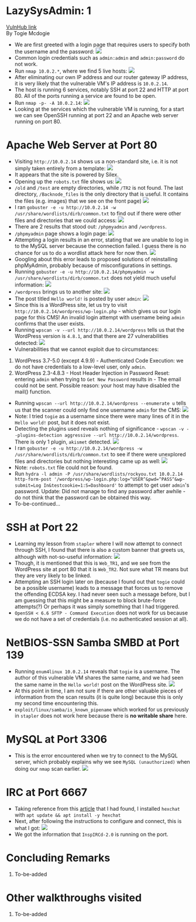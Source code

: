 # LazySysAdmin: 1
[VulnHub link](https://www.vulnhub.com/entry/lazysysadmin-1,205/)  
By Togie Mcdogie

* We are first greeted with a login page that requires users to specify both the username and the password:
![](/screenshots/lazysysadmin/loginInitial.jpg)
* Common login credentials such as `admin:admin` and `admin:password` do not work.
* Run `nmap 10.0.2.*`, where we find 5 live hosts:
![](/screenshots/lazysysadmin/nmapScan.jpg)
* After eliminating our own IP address and our router gateway IP address, it is very likely that the vulnerable VM's IP address is `10.0.2.14`.
* The host is running 6 services, notably SSH at port 22 and HTTP at port 80. All of the ports running a service are found to be open.
* Run `nmap -p- -A 10.0.2.14`:
![](/screenshots/lazysysadmin/hostFullScan.jpg)
* Looking at the services which the vulnerable VM is running, for a start we can see OpenSSH running at port 22 and an Apache web server running on port 80.

# Apache Web Server at Port 80
* Visiting `http://10.0.2.14` shows us a non-standard site, i.e. it is not simply taken entirely from a template:
![](/screenshots/lazysysadmin/siteWebServer.jpg)
* It appears that the site is powered by Silex.
* Opening up the `robots.txt` file shows us:
![](/screenshots/lazysysadmin/robotsTxt.jpg)
* `/old` and `/test` are empty directories, while `/TR2` is not found. The last directory, `/Backnode_files` is the only directory that is useful. It contains the files (e.g. images) that we see on the front page)
![](/screenshots/lazysysadmin/backnodeFilesDirectory.jpg)
* I ran `gobuster -e -u http://10.0.2.14 -w /usr/share/wordlists/dirb/common.txt` to find out if there were other files and directories that we could access:
![](/screenshots/lazysysadmin/gobusterResults.jpg)
* There are 2 results that stood out: `/phpmyadmin` and `/wordpress`.
* `/phpmyadmin` page shows a login page:
![](/screenshots/lazysysadmin/phpMyAdminPage.jpg)
* Attempting a login results in an error, stating that we are unable to log in to the MySQL server because the connection failed. I guess there is no chance for us to do a wordlist attack here for now then.
![](/screenshots/lazysysadmin/phpMyAdminPageAttemptedLogin.jpg)
* Googling about this error leads to proposed solutions of reinstalling phpMyAdmin, probably because of misconfigurations in settings.
* Running `gobuster -e -u http://10.0.2.14/phpmyadmin -w /usr/share/wordlists/dirb/common.txt` does not yield much useful information:
![](/screenshots/lazysysadmin/gobusterPhpMyAdmin.jpg)
* `/wordpress` brings us to another site:
![](/screenshots/lazysysadmin/wordpressTR2.jpg)
* The post titled `Hello world!` is posted by user `admin`:
![](/screenshots/lazysysadmin/wordPressTR2Post.jpg)
* Since this is a WordPress site, let us try to visit `http://10.0.2.14/wordpress/wp-login.php` - which gives us our login page for this CMS! An invalid login attempt with username being `admin` confirms that the user exists.
* Running `wpscan -v --url http://10.0.2.14/wordpress` tells us that the WordPress version is `4.8.1`, and that there are 27 vulnerabilities detected:
![](/screenshots/lazysysadmin/wpscan.jpg)
* Vulnerabilities that we cannot exploit due to circumstances:
1. WordPress 3.7-5.0 (except 4.9.9) - Authenticated Code Execution: we do not have credentials to a low-level user, only `admin`.
2. WordPress 2.3-4.8.3 - Host Header Injection in Password Reset: entering `admin` when trying to `Get New Password` results in - The email could not be sent. Possible reason: your host may have disabled the mail() function.
* Running `wpscan --url http://10.0.2.14/wordpress --enumerate u` tells us that the scanner could only find one username `admin` for the CMS:
![](/screenshots/lazysysadmin/wpscanEnumUsers.jpg)
* Note: I tried `togie` as a username since there were many lines of it in the `Hello world!` post, but it does not exist.
* Detecting the plugins used reveals nothing of significance - `wpscan -v --plugins-detection aggressive --url http://10.0.2.14/wordpress`. There is only 1 plugin, `akismet` detected.
![](/screenshots/lazysysadmin/wpscanEnumPlugins.jpg)
* I ran `gobuster -e -u http://10.0.2.14/wordpress -w /usr/share/wordlists/dirb/common.txt` to see if there were unexplored files and directories but nothing interesting came up as well:
![](/screenshots/lazysysadmin/gobusterResultsWordPress.jpg)
* Note: `robots.txt` file could not be found.
* Run `hydra -l admin -P /usr/share/wordlists/rockyou.txt 10.0.2.14 http-form-post '/wordpress/wp-login.php:log=^USER^&pwd=^PASS^&wp-submit=Log In&testcookie=1:S=Dashboard'` to attempt to get user `admin`'s password. Update: Did not manage to find any password after awhile - do not think that the password can be obtained this way.
* To-be-continued...

# SSH at Port 22
* Learning my lesson from `stapler` where I will now attempt to connect through SSH, I found that there is also a custom banner that greets us, although with not-so-useful information:
![](/screenshots/lazysysadmin/sshAttemptedLogin.jpg)
* Though, it is mentioned that this is `Web_TR1`, and we see from the WordPress site at port 80 that it is `Web_TR2`. Not sure what TR means but they are very likely to be linked.
* Attempting an SSH login later on (because I found out that `togie` could be a possible username) leads to a message that forces us to remove the offending ECDSA key. I had never seen such a message before, but I am guessing that this might be a measure to block brute-force attempts(?) Or perhaps it was simply something that I had triggered.
* `OpenSSH < 6.6 SFTP - Command Execution` does not work for us because we do not have a set of credentials (i.e. no authenticated session at all).

# NetBIOS-SSN Samba SMBD at Port 139
* Running `enum4linux 10.0.2.14` reveals that `togie` is a username. The author of this vulnerable VM shares the same name, and we had seen the same name in the `Hello world!` post on the WordPress site.
![](/screenshots/lazysysadmin/enum4linuxResults.jpg)
* At this point in time, I am not sure if there are other valuable pieces of information from the scan results (it is quite long) because this is only my second time encountering this.
* `exploit/linux/samba/is_known_pipename` which worked for us previously in `stapler` does not work here because there is **no writable share** here.

# MySQL at Port 3306
* This is the error encountered when we try to connect to the MySQL server, which probably explains why we see `MySQL (unauthorized)` when doing our `nmap` scan earlier.
![](/screenshots/lazysysadmin/mysqlAttemptedConnect.jpg)

# IRC at Port 6667
* Taking reference from this [article](https://www.hackingtutorials.org/metasploit-tutorials/hacking-unreal-ircd-3-2-8-1/) that I had found, I installed `hexchat` with `apt update && apt install -y hexchat`
* Next, after following the instructions to configure and connect, this is what I got:
![](/screenshots/lazysysadmin/ircConnect.jpg)
* We got the information that `InspIRCd-2.0` is running on the port.

# Concluding Remarks
1. To-be-added

# Other walkthroughs visited
1. To-be-added